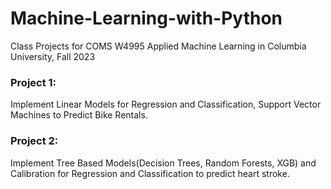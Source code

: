 # Machine-Learning-with-Python
Class Projects for COMS W4995 Applied Machine Learning in Columbia University, Fall 2023


### Project 1: 
Implement Linear Models for Regression and Classification, Support Vector Machines to Predict Bike Rentals.  

### Project 2: 
Implement Tree Based Models(Decision Trees, Random Forests, XGB) and Calibration  for Regression and Classification to predict heart stroke.
